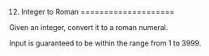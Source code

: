 12. Integer to Roman
====================

Given an integer, convert it to a roman numeral.

Input is guaranteed to be within the range from 1 to 3999.
